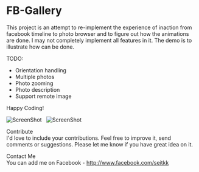 FB-Gallery
==========
  
This project is an attempt to re-implement the experience of inaction from facebook timeline to photo browser and to figure out how the animations are done. I may not completely implement all features in it. The demo is to illustrate how can be done. 

TODO:  
- Orientation handling
- Multiple photos
- Photo zooming
- Photo description
- Support remote image

Happy Coding!
  
![ScreenShot](https://raw.github.com/Seitk/FB-Gallery/master/screenshot0.png) &nbsp; ![ScreenShot](https://raw.github.com/Seitk/FB-Gallery/master/screenshot1.png)
  
Contribute  
I'd love to include your contributions. Feel free to improve it, send comments or suggestions. Please let me know if you have great idea on it.
  
Contact Me  
You can add me on Facebook - http://www.facebook.com/seitkk

  
